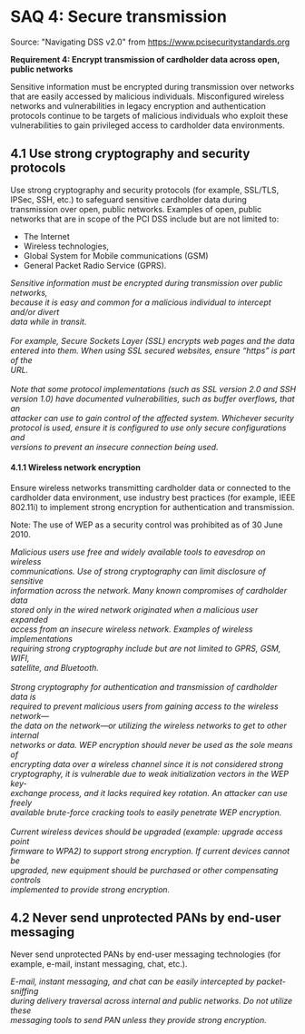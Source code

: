 # SAQ 4: Secure transmission #

Source: "Navigating DSS v2.0" from https://www.pcisecuritystandards.org

<b>Requirement 4: Encrypt transmission of cardholder data across open, public networks</b>

Sensitive information must be encrypted during transmission over networks that are easily accessed by malicious individuals. Misconfigured
wireless networks and vulnerabilities in legacy encryption and authentication protocols continue to be targets of malicious individuals who exploit
these vulnerabilities to gain privileged access to cardholder data environments.

## 4.1 Use strong cryptography and security protocols ##

Use strong cryptography and security protocols (for example,
SSL/TLS, IPSec, SSH, etc.) to safeguard sensitive cardholder
data during transmission over open, public networks.
Examples of open, public networks that are in scope of the PCI
DSS include but are not limited to:
  * The Internet
  * Wireless technologies,
  * Global System for Mobile communications (GSM)
  * General Packet Radio Service (GPRS).

<i>
Sensitive information must be encrypted during transmission over public networks,<br>
because it is easy and common for a malicious individual to intercept and/or divert<br>
data while in transit.<br>
<br>
For example, Secure Sockets Layer (SSL) encrypts web pages and the data<br>
entered into them. When using SSL secured websites, ensure “https” is part of the<br>
URL.<br>
<br>
Note that some protocol implementations (such as SSL version 2.0 and SSH<br>
version 1.0) have documented vulnerabilities, such as buffer overflows, that an<br>
attacker can use to gain control of the affected system. Whichever security<br>
protocol is used, ensure it is configured to use only secure configurations and<br>
versions to prevent an insecure connection being used.<br>
</i>

#### 4.1.1 Wireless network encryption ####

Ensure wireless networks transmitting cardholder data or
connected to the cardholder data environment, use industry
best practices (for example, IEEE 802.11i) to implement strong
encryption for authentication and transmission.

Note: The use of WEP as a security control was prohibited as of 30 June 2010.

<i>
Malicious users use free and widely available tools to eavesdrop on wireless<br>
communications. Use of strong cryptography can limit disclosure of sensitive<br>
information across the network. Many known compromises of cardholder data<br>
stored only in the wired network originated when a malicious user expanded<br>
access from an insecure wireless network. Examples of wireless implementations<br>
requiring strong cryptography include but are not limited to GPRS, GSM, WIFI,<br>
satellite, and Bluetooth.<br>
<br>
Strong cryptography for authentication and transmission of cardholder data is<br>
required to prevent malicious users from gaining access to the wireless network—<br>
the data on the network—or utilizing the wireless networks to get to other internal<br>
networks or data. WEP encryption should never be used as the sole means of<br>
encrypting data over a wireless channel since it is not considered strong<br>
cryptography, it is vulnerable due to weak initialization vectors in the WEP key-<br>
exchange process, and it lacks required key rotation. An attacker can use freely<br>
available brute-force cracking tools to easily penetrate WEP encryption.<br>
<br>
Current wireless devices should be upgraded (example: upgrade access point<br>
firmware to WPA2) to support strong encryption. If current devices cannot be<br>
upgraded, new equipment should be purchased or other compensating controls<br>
implemented to provide strong encryption.<br>
</i>

## 4.2 Never send unprotected PANs by end-user messaging ##

Never send unprotected PANs by end-user messaging technologies (for example, e-mail, instant messaging, chat, etc.).

<i>
E-mail, instant messaging, and chat can be easily intercepted by packet-sniffing<br>
during delivery traversal across internal and public networks. Do not utilize these<br>
messaging tools to send PAN unless they provide strong encryption.<br>
</i>